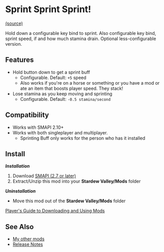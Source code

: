 # Sprint Sprint Sprint!
[(source)]()

Hold down a configurable key bind to sprint. Also configurable key bind, sprint speed, if and how much stamina drain. Optional less-configurable version.

## Features
- Hold button down to get a sprint buff
  - Configurable. Default: ```+5``` speed
  - Also works if you're on a horse or something or you have a mod or ate an item that boosts player speed. They stack!
- Lose stamina as you keep moving and sprinting
  - Configurable. Default: ```-0.5 stamina/second```

## Compatibility
- Works with SMAPI 2.10+
- Works with both singleplayer and multiplayer.
  - Sprinting Buff only works for the person who has it installed

## Install
_**Installation**_
1. Download [SMAPI (2.7 or later)](https://www.nexusmods.com/stardewvalley/mods/2400)
2. Extract/Unzip this mod into your **Stardew Valley/Mods** folder

_**Uninstallation**_
- Move this mod out of the **Stardew Valley/Mods** folder

[Player's Guide to Downloading and Using Mods](https://stardewvalleywiki.com/Modding:Player_Guide/Getting_Started)

## See Also
- [My other mods](https://www.nexusmods.com/users/55529772?tab=user+files)
- [Release Notes](changelog.md)